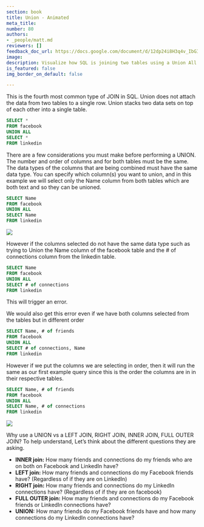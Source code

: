 ```yaml
---
section: book
title: Union - Animated
meta_title:
number: 80
authors:
- _people/matt.md
reviewers: []
feedback_doc_url: https://docs.google.com/document/d/12dp24i8H3q4v_IbGIbJKF-yZirvhtHmEQ6AvC9K91gw/edit?usp=sharing
image:
description: Visualize how SQL is joining two tables using a Union All
is_featured: false
img_border_on_default: false

---
```

This is the fourth most common type of JOIN in SQL. Union does not attach the data from two tables to a single row. Union stacks two data sets on top of each other into a single table.

```sql
SELECT *
FROM facebook
UNION ALL
SELECT *
FROM linkedin
```

There are a few considerations you must make before performing a UNION. The number and order of columns and for both tables must be the same. The data types of the columns that are being combined must have the same data type. You can specify which column(s) you want to union, and in this example we will select only the Name column from both tables which are both text and so they can be unioned.

```sql
SELECT Name
FROM facebook
UNION ALL
SELECT Name
FROM linkedin
```

![](/assets/images/how-to-teach-people-sql/union/union_1.jpeg)

However if the columns selected do not have the same data type such as trying to Union the Name column of the facebook table and the # of connections column from the linkedin table.

```sql
SELECT Name
FROM facebook
UNION ALL
SELECT # of connections
FROM linkedin
```

This will trigger an error.

We would also get this error even if we have both columns selected from the tables but in different order

```sql
SELECT Name, # of friends
FROM facebook
UNION ALL
SELECT # of connections, Name
FROM linkedin
```

However if we put the columns we are selecting in order, then it will run the same as our first example query since this is the order the columns are in in their respective tables.

```sql
SELECT Name, # of friends
FROM facebook
UNION ALL
SELECT Name, # of connections
FROM linkedin
```

![](/assets/images/how-to-teach-people-sql/union/union_2.gif)

Why use a UNION vs a LEFT JOIN, RIGHT JOIN, INNER JOIN, FULL OUTER JOIN? To help understand, Let’s think about the different questions they are asking.


* **INNER join:** How many friends and connections do my friends who are on both on Facebook and LinkedIn have?
* **LEFT join:** How many friends and connections do my Facebook friends have? (Regardless of if they are on LinkedIn)
* **RIGHT join:** How many friends and connections do my LinkedIn connections have? (Regardless of if they are on facebook)
* **FULL OUTER join:** How many friends and connections do my Facebook friends or LinkedIn connections have?
* **UNION:** How many friends do my Facebook friends have and how many connections do my LinkedIn connections have?
